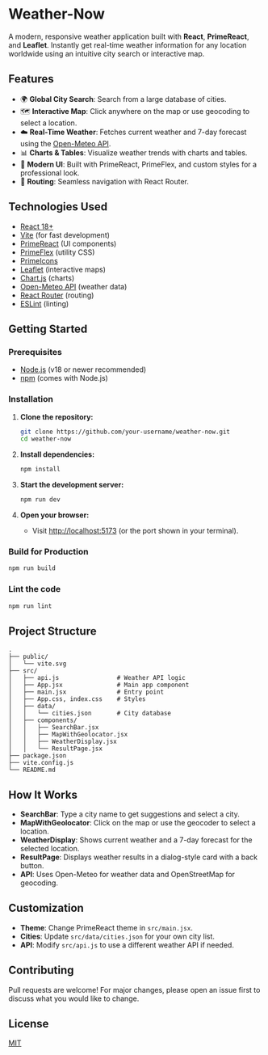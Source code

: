 # Weather-Now

A modern, responsive weather application built with **React**, **PrimeReact**, and **Leaflet**. Instantly get real-time weather information for any location worldwide using an intuitive city search or interactive map.

## Features

- 🌍 **Global City Search**: Search from a large database of cities.
- 🗺️ **Interactive Map**: Click anywhere on the map or use geocoding to select a location.
- ☁️ **Real-Time Weather**: Fetches current weather and 7-day forecast using the [Open-Meteo API](https://open-meteo.com/).
- 📊 **Charts & Tables**: Visualize weather trends with charts and tables.
- 💎 **Modern UI**: Built with PrimeReact, PrimeFlex, and custom styles for a professional look.
- 🔄 **Routing**: Seamless navigation with React Router.

## Technologies Used

- [React 18+](https://react.dev/)
- [Vite](https://vitejs.dev/) (for fast development)
- [PrimeReact](https://primereact.org/) (UI components)
- [PrimeFlex](https://www.primefaces.org/primeflex/) (utility CSS)
- [PrimeIcons](https://www.primefaces.org/primeicons/)
- [Leaflet](https://leafletjs.com/) (interactive maps)
- [Chart.js](https://www.chartjs.org/) (charts)
- [Open-Meteo API](https://open-meteo.com/) (weather data)
- [React Router](https://reactrouter.com/) (routing)
- [ESLint](https://eslint.org/) (linting)

## Getting Started

### Prerequisites

- [Node.js](https://nodejs.org/) (v18 or newer recommended)
- [npm](https://www.npmjs.com/) (comes with Node.js)

### Installation

1. **Clone the repository:**
	```sh
	git clone https://github.com/your-username/weather-now.git
	cd weather-now
	```

2. **Install dependencies:**
	```sh
	npm install
	```

3. **Start the development server:**
	```sh
	npm run dev
	```

4. **Open your browser:**
	- Visit [http://localhost:5173](http://localhost:5173) (or the port shown in your terminal).

### Build for Production

```sh
npm run build
```

### Lint the code

```sh
npm run lint
```

## Project Structure

```
.
├── public/
│   └── vite.svg
├── src/
│   ├── api.js                # Weather API logic
│   ├── App.jsx               # Main app component
│   ├── main.jsx              # Entry point
│   ├── App.css, index.css    # Styles
│   ├── data/
│   │   └── cities.json       # City database
│   ├── components/
│   │   ├── SearchBar.jsx
│   │   ├── MapWithGeolocator.jsx
│   │   ├── WeatherDisplay.jsx
│   │   └── ResultPage.jsx
├── package.json
├── vite.config.js
└── README.md
```

## How It Works

- **SearchBar**: Type a city name to get suggestions and select a city.
- **MapWithGeolocator**: Click on the map or use the geocoder to select a location.
- **WeatherDisplay**: Shows current weather and a 7-day forecast for the selected location.
- **ResultPage**: Displays weather results in a dialog-style card with a back button.
- **API**: Uses Open-Meteo for weather data and OpenStreetMap for geocoding.

## Customization

- **Theme**: Change PrimeReact theme in `src/main.jsx`.
- **Cities**: Update `src/data/cities.json` for your own city list.
- **API**: Modify `src/api.js` to use a different weather API if needed.

## Contributing

Pull requests are welcome! For major changes, please open an issue first to discuss what you would like to change.

## License

[MIT](LICENSE)